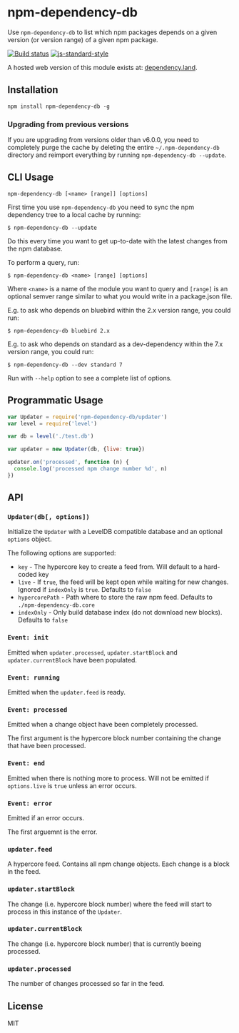 # npm-dependency-db

Use `npm-dependency-db` to list which npm packages depends on a given
version (or version range) of a given npm package.

[![Build status](https://travis-ci.org/watson/npm-dependency-db.svg?branch=master)](https://travis-ci.org/watson/npm-dependency-db)
[![js-standard-style](https://img.shields.io/badge/code%20style-standard-brightgreen.svg?style=flat)](https://github.com/feross/standard)

A hosted web version of this module exists at:
[dependency.land](https://dependency.land).

## Installation

```
npm install npm-dependency-db -g
```

### Upgrading from previous versions

If you are upgrading from versions older than v6.0.0, you need to
completely purge the cache by deleting the entire `~/.npm-dependency-db`
directory and reimport everything by running `npm-dependency-db
--update`.

## CLI Usage

```
npm-dependency-db [<name> [range]] [options]
```

First time you use `npm-dependency-db` you need to sync the npm
dependency tree to a local cache by running:

```
$ npm-dependency-db --update
```

Do this every time you want to get up-to-date with the latest changes
from the npm database.

To perform a query, run:

```
$ npm-dependency-db <name> [range] [options]
```

Where `<name>` is a name of the module you want to query and `[range]`
is an optional semver range similar to what you would write in a
package.json file.

E.g. to ask who depends on bluebird within the 2.x version range, you
could run:

```
$ npm-dependency-db bluebird 2.x
```

E.g. to ask who depends on standard as a dev-dependency within the 7.x
version range, you could run:

```
$ npm-dependency-db --dev standard 7
```

Run with `--help` option to see a complete list of options.

## Programmatic Usage

```js
var Updater = require('npm-dependency-db/updater')
var level = require('level')

var db = level('./test.db')

var updater = new Updater(db, {live: true})

updater.on('processed', function (n) {
  console.log('processed npm change number %d', n)
})
```

## API

### `Updater(db[, options])`

Initialize the `Updater` with a LevelDB compatible database and an
optional `options` object.

The following options are supported:

- `key` - The hypercore key to create a feed from. Will default to a
  hard-coded key
- `live` - If `true`, the feed will be kept open while waiting for new
  changes. Ignored if `indexOnly` is `true`. Defaults to `false`
- `hypercorePath` - Path where to store the raw npm feed. Defaults to
  `./npm-dependency-db.core`
- `indexOnly` - Only build database index (do not download new blocks).
  Defaults to `false`

### `Event: init`

Emitted when `updater.processed`, `updater.startBlock` and
`updater.currentBlock` have been populated.

### `Event: running`

Emitted when the `updater.feed` is ready.

### `Event: processed`

Emitted when a change object have been completely processed.

The first argument is the hypercore block number containing the change
that have been processed.

### `Event: end`

Emitted when there is nothing more to process. Will not be emitted if
`options.live` is `true` unless an error occurs.

### `Event: error`

Emitted if an error occurs.

The first arguemnt is the error.

### `updater.feed`

A hypercore feed. Contains all npm change objects. Each change is a
block in the feed.

### `updater.startBlock`

The change (i.e. hypercore block number) where the feed will start to
process in this instance of the `Updater`.

### `updater.currentBlock`

The change (i.e. hypercore block number) that is currently beeing
processed.

### `updater.processed`

The number of changes processed so far in the feed.

## License

MIT
